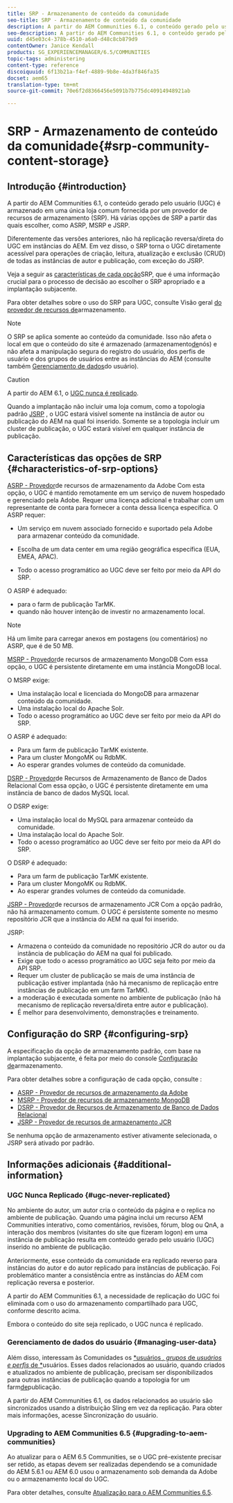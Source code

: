 ```yaml
---
title: SRP - Armazenamento de conteúdo da comunidade
seo-title: SRP - Armazenamento de conteúdo da comunidade
description: A partir do AEM Communities 6.1, o conteúdo gerado pelo usuário (UGC) é armazenado em uma única loja comum fornecida por um provedor de recursos de armazenamento (SRP)
seo-description: A partir do AEM Communities 6.1, o conteúdo gerado pelo usuário (UGC) é armazenado em uma única loja comum fornecida por um provedor de recursos de armazenamento (SRP)
uuid: d45e03c4-378b-4510-a6a0-d48c8cb879d9
contentOwner: Janice Kendall
products: SG_EXPERIENCEMANAGER/6.5/COMMUNITIES
topic-tags: administering
content-type: reference
discoiquuid: 6f13b21a-f4ef-4889-9b8e-4da3f846fa35
docset: aem65
translation-type: tm+mt
source-git-commit: 70e6f2d8366456e5091b7b775dc40914948921ab

---
```



# SRP - Armazenamento de conteúdo da comunidade{#srp-community-content-storage}

## Introdução {#introduction}

A partir do AEM Communities 6.1, o conteúdo gerado pelo usuário (UGC) é armazenado em uma única loja comum fornecida por um provedor de recursos de armazenamento (SRP). Há várias opções de SRP a partir das quais escolher, como ASRP, MSRP e JSRP.

Diferentemente das versões anteriores, não há replicação reversa/direta do UGC em instâncias do AEM. Em vez disso, o SRP torna o UGC diretamente acessível para operações de criação, leitura, atualização e exclusão (CRUD) de todas as instâncias de autor e publicação, com exceção do JSRP.

Veja a seguir as [características de cada opção](#characteristics-of-srp-options)SRP, que é uma informação crucial para o processo de decisão ao escolher o SRP apropriado e a implantação [](/help/communities/topologies.md)subjacente.

Para obter detalhes sobre o uso do SRP para UGC, consulte Visão geral [do provedor de recursos de](/help/communities/srp.md)armazenamento.

>[!NOTE]
>
>O SRP se aplica somente ao conteúdo da comunidade. Isso não afeta o local em que o conteúdo do site é armazenado (armazenamento[de](/help/sites-deploying/data-store-config.md)nós) e não afeta a manipulação segura do registro do usuário, dos perfis de usuário e dos grupos de usuários entre as instâncias do AEM (consulte também [Gerenciamento de dados](#managing-user-data)do usuário).

>[!CAUTION]
>
>A partir do AEM 6.1, o [UGC nunca é replicado](#ugc-never-replicated).
>
>Quando a implantação não incluir uma loja comum, como a topologia padrão [JSRP](/help/communities/topologies.md#jsrp) , o UGC estará visível somente na instância de autor ou publicação do AEM na qual foi inserido. Somente se a topologia incluir um cluster de publicação, o UGC estará visível em qualquer instância de publicação.

## Características das opções de SRP {#characteristics-of-srp-options}

[ASRP - Provedor](/help/communities/asrp.md)de recursos de armazenamento da Adobe Com esta opção, o UGC é mantido remotamente em um serviço de nuvem hospedado e gerenciado pela Adobe. Requer uma licença adicional e trabalhar com um representante de conta para fornecer a conta dessa licença específica. O ASRP requer:

* Um serviço em nuvem associado fornecido e suportado pela Adobe para armazenar conteúdo da comunidade.
* Escolha de um data center em uma região geográfica específica (EUA, EMEA, APAC).

* Todo o acesso programático ao UGC deve ser feito por meio da API do SRP.

O ASRP é adequado:

* para o farm de publicação TarMK.
* quando não houver intenção de investir no armazenamento local.

>[!NOTE]
>
>Há um limite para carregar anexos em postagens (ou comentários) no ASRP, que é de 50 MB.

[MSRP - Provedor](/help/communities/msrp.md)de recursos de armazenamento MongoDB Com essa opção, o UGC é persistente diretamente em uma instância MongoDB local.

O MSRP exige:

* Uma instalação local e licenciada do MongoDB para armazenar conteúdo da comunidade.
* Uma instalação local do Apache Solr.
* Todo o acesso programático ao UGC deve ser feito por meio da API do SRP.

O ASRP é adequado:

* Para um farm de publicação TarMK existente.
* Para um cluster MongoMK ou RdbMK.
* Ao esperar grandes volumes de conteúdo da comunidade.

[DSRP - Provedor](/help/communities/dsrp.md)de Recursos de Armazenamento de Banco de Dados Relacional Com essa opção, o UGC é persistente diretamente em uma instância de banco de dados MySQL local.

O DSRP exige:

* Uma instalação local do MySQL para armazenar conteúdo da comunidade.
* Uma instalação local do Apache Solr.
* Todo o acesso programático ao UGC deve ser feito por meio da API do SRP.

O DSRP é adequado:

* Para um farm de publicação TarMK existente.
* Para um cluster MongoMK ou RdbMK.
* Ao esperar grandes volumes de conteúdo da comunidade.

[JSRP - Provedor](/help/communities/jsrp.md)de recursos de armazenamento JCR Com a opção padrão, não há armazenamento comum. O UGC é persistente somente no mesmo repositório JCR que a instância do AEM na qual foi inserido.

JSRP:

* Armazena o conteúdo da comunidade no repositório JCR do autor ou da instância de publicação do AEM na qual foi publicado.
* Exige que todo o acesso programático ao UGC seja feito por meio da API SRP.
* Requer um cluster de publicação se mais de uma instância de publicação estiver implantada (não há mecanismo de replicação entre instâncias de publicação em um farm TarMK).
* a moderação é executada somente no ambiente de publicação (não há mecanismo de replicação reversa/direta entre autor e publicação).
* É melhor para desenvolvimento, demonstrações e treinamento.

## Configuração do SRP {#configuring-srp}

A especificação da opção de armazenamento padrão, com base na implantação subjacente, é feita por meio do console [Configuração de](/help/communities/srp-config.md)armazenamento.

Para obter detalhes sobre a configuração de cada opção, consulte :

* [ASRP - Provedor de recursos de armazenamento da Adobe](/help/communities/asrp.md)
* [MSRP - Provedor de recursos de armazenamento MongoDB](/help/communities/msrp.md)
* [DSRP - Provedor de Recursos de Armazenamento de Banco de Dados Relacional](/help/communities/dsrp.md)
* [JSRP - Provedor de recursos de armazenamento JCR](/help/communities/jsrp.md)

Se nenhuma opção de armazenamento estiver ativamente selecionada, o JSRP será ativado por padrão.

## Informações adicionais {#additional-information}

### UGC Nunca Replicado {#ugc-never-replicated}

No ambiente do autor, um autor cria o conteúdo da página e o replica no ambiente de publicação. Quando uma página inclui um recurso AEM Communities interativo, como comentários, revisões, fórum, blog ou QnA, a interação dos membros (visitantes do site que fizeram logon) em uma instância de publicação resulta em conteúdo gerado pelo usuário (UGC) inserido no ambiente de publicação.

Anteriormente, esse conteúdo da comunidade era replicado reverso para instâncias do autor e do autor replicado para instâncias de publicação. Foi problemático manter a consistência entre as instâncias do AEM com replicação reversa e posterior.

A partir do AEM Communities 6.1, a necessidade de replicação do UGC foi eliminada com o uso do armazenamento compartilhado para UGC, conforme descrito acima.

Embora o conteúdo do site seja replicado, o UGC nunca é replicado.

### Gerenciamento de dados do usuário {#managing-user-data}

Além disso, interessam às Comunidades os [*usuários *, grupos* de *usuários e perfis* de *](/help/communities/users.md)usuários. Esses dados relacionados ao usuário, quando criados e atualizados no ambiente de publicação, precisam ser disponibilizados para outras instâncias de publicação quando a topologia for um farm[de](/help/sites-deploying/recommended-deploys.md#tarmk-farm)publicação.

A partir do AEM Communities 6.1, os dados relacionados ao usuário são sincronizados usando a distribuição Sling em vez da replicação. Para obter mais informações, acesse Sincronização [](/help/communities/sync.md)do usuário.

### Upgrading to AEM Communities 6.5 {#upgrading-to-aem-communities}

Ao atualizar para o AEM 6.5 Communities, se o UGC pré-existente precisar ser retido, as etapas devem ser realizadas dependendo se a comunidade do AEM 5.6.1 ou AEM 6.0 usou o armazenamento sob demanda da Adobe ou o armazenamento local do UGC.

Para obter detalhes, consulte [Atualização para o AEM Communities 6.5](/help/communities/upgrade.md).
